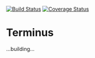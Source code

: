 [![Build Status](https://travis-ci.org/tredfern/terminus.svg?branch=master)](https://travis-ci.org/tredfern/terminus)
[![Coverage Status](https://coveralls.io/repos/github/tredfern/terminus/badge.svg?branch=master)](https://coveralls.io/github/tredfern/terminus?branch=master)

# Terminus
...building...
